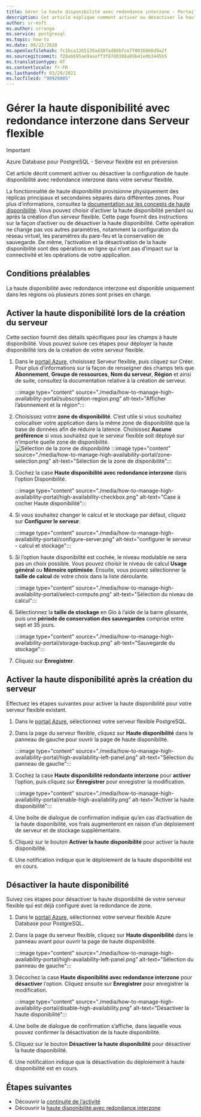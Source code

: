 ```yaml
---
title: Gérer la haute disponibilité avec redondance interzone - Portail Azure - Azure Database pour PostgreSQL - Serveur flexible
description: Cet article explique comment activer ou désactiver la haute disponibilité avec redondance interzone dans Azure Database pour PostgreSQL - Serveur flexible à l’aide du portail Azure.
author: sr-msft
ms.author: srranga
ms.service: postgresql
ms.topic: how-to
ms.date: 09/22/2020
ms.openlocfilehash: fc1bca1265139a438fad86bfce770026866d9a2f
ms.sourcegitcommit: f28ebb95ae9aaaff3f87d8388a09b41e0b3445b5
ms.translationtype: HT
ms.contentlocale: fr-FR
ms.lasthandoff: 03/29/2021
ms.locfileid: "90929805"
---
```

# <a name="manage-zone-redundant-high-availability-in-flexible-server"></a>Gérer la haute disponibilité avec redondance interzone dans Serveur flexible

> [!IMPORTANT]
> Azure Database pour PostgreSQL - Serveur flexible est en préversion

Cet article décrit comment activer ou désactiver la configuration de haute disponibilité avec redondance interzone dans votre serveur flexible.

La fonctionnalité de haute disponibilité provisionne physiquement des réplicas principaux et secondaires séparés dans différentes zones. Pour plus d’informations, consultez la [documentation sur les concepts de haute disponibilité](./concepts-high-availability.md). Vous pouvez choisir d’activer la haute disponibilité pendant ou après la création d’un serveur flexible. Cette page fournit des instructions sur la façon d’activer ou de désactiver la haute disponibilité. Cette opération ne change pas vos autres paramètres, notamment la configuration du réseau virtuel, les paramètres du pare-feu et la conservation de sauvegarde. De même, l’activation et la désactivation de la haute disponibilité sont des opérations en ligne qui n’ont pas d’impact sur la connectivité et les opérations de votre application.

## <a name="pre-requisites"></a>Conditions préalables

La haute disponibilité avec redondance interzone est disponible uniquement dans les régions où plusieurs zones sont prises en charge. 

## <a name="enable-high-availability-during-server-creation"></a>Activer la haute disponibilité lors de la création du serveur

Cette section fournit des détails spécifiques pour les champs à haute disponibilité. Vous pouvez suivre ces étapes pour déployer la haute disponibilité lors de la création de votre serveur flexible.

1.  Dans le [portail Azure](https://portal.azure.com/), choisissez Serveur flexible, puis cliquez sur Créer.  Pour plus d’informations sur la façon de renseigner des champs tels que **Abonnement**, **Groupe de ressources**, **Nom du serveur**, **Région** et ainsi de suite, consultez la documentation relative à la création de serveur.
   
    :::image type="content" source="./media/how-to-manage-high-availability-portal/subscription-region.png" alt-text="Afficher l’abonnement et la région":::

2.  Choisissez votre **zone de disponibilité**. C’est utile si vous souhaitez colocaliser votre application dans la même zone de disponibilité que la base de données afin de réduire la latence. Choisissez **Aucune préférence** si vous souhaitez que le serveur flexible soit déployé sur n’importe quelle zone de disponibilité.
    ![Sélection de la zone de disponibilité]() :::image type="content" source="./media/how-to-manage-high-availability-portal/zone-selection.png" alt-text="Sélection de la zone de disponibilité":::  

3.  Cochez la case **Haute disponibilité avec redondance interzone** dans l’option Disponibilité.

    :::image type="content" source="./media/how-to-manage-high-availability-portal/high-availability-checkbox.png" alt-text="Case à cocher Haute disponibilité":::

4.  Si vous souhaitez changer le calcul et le stockage par défaut, cliquez sur **Configurer le serveur**.
 
    :::image type="content" source="./media/how-to-manage-high-availability-portal/configure-server.png" alt-text="configurer le serveur - calcul et stockage":::  

5.  Si l’option haute disponibilité est cochée, le niveau modulable ne sera pas un choix possible. Vous pouvez choisir le niveau de calcul **Usage général** ou **Mémoire optimisée**. Ensuite, vous pouvez sélectionner la **taille de calcul** de votre choix dans la liste déroulante.

    :::image type="content" source="./media/how-to-manage-high-availability-portal/select-compute.png" alt-text="Sélection du niveau de calcul":::  


6.  Sélectionnez la **taille de stockage** en Gio à l’aide de la barre glissante, puis une **période de conservation des sauvegardes** comprise entre sept et 35 jours.
   
    :::image type="content" source="./media/how-to-manage-high-availability-portal/storage-backup.png" alt-text="Sauvegarde du stockage"::: 

7. Cliquez sur **Enregistrer**. 

## <a name="enable-high-availability-post-server-creation"></a>Activer la haute disponibilité après la création du serveur

Effectuez les étapes suivantes pour activer la haute disponibilité pour votre serveur flexible existant.

1.  Dans le [portail Azure](https://portal.azure.com/), sélectionnez votre serveur flexible PostgreSQL.

2.  Dans la page du serveur flexible, cliquez sur **Haute disponibilité** dans le panneau de gauche pour ouvrir la page de haute disponibilité.
   
     :::image type="content" source="./media/how-to-manage-high-availability-portal/high-availability-left-panel.png" alt-text="Sélection du panneau de gauche"::: 

3.  Cochez la case **Haute disponibilité redondante interzone** pour **activer** l’option, puis cliquez sur **Enregistrer** pour enregistrer la modification.

     :::image type="content" source="./media/how-to-manage-high-availability-portal/enable-high-availability.png" alt-text="Activer la haute disponibilité"::: 

4.  Une boîte de dialogue de confirmation indique qu’en cas d’activation de la haute disponibilité, vos frais augmenteront en raison d’un déploiement de serveur et de stockage supplémentaire.

5.  Cliquez sur le bouton **Activer la haute disponibilité** pour activer la haute disponibilité.

6.  Une notification indique que le déploiement de la haute disponibilité est en cours.

## <a name="disable-high-availability"></a>Désactiver la haute disponibilité

Suivez ces étapes pour désactiver la haute disponibilité de votre serveur flexible qui est déjà configuré avec la redondance de zone.

1.  Dans le [portail Azure](https://portal.azure.com/), sélectionnez votre serveur flexible Azure Database pour PostgreSQL.

2.  Dans la page du serveur flexible, cliquez sur **Haute disponibilité** dans le panneau avant pour ouvrir la page de haute disponibilité.
   
    :::image type="content" source="./media/how-to-manage-high-availability-portal/high-availability-left-panel.png" alt-text="Sélection du panneau de gauche"::: 

3.  Décochez la case **Haute disponibilité avec redondance interzone** pour **désactiver** l’option. Cliquez ensuite sur **Enregistrer** pour enregistrer la modification.

     :::image type="content" source="./media/how-to-manage-high-availability-portal/disable-high-availability.png" alt-text="Désactiver la haute disponibilité"::: 

4.  Une boîte de dialogue de confirmation s’affiche, dans laquelle vous pouvez confirmer la désactivation de la haute disponibilité.

5.  Cliquez sur le bouton **Désactiver la haute disponibilité** pour désactiver la haute disponibilité.

6.  Une notification indique que la désactivation du déploiement à haute disponibilité est en cours.

## <a name="next-steps"></a>Étapes suivantes

-   Découvrir la [continuité de l’activité](./concepts-business-continuity.md)
-   Découvrir la [haute disponibilité avec redondance interzone](./concepts-high-availability.md)
